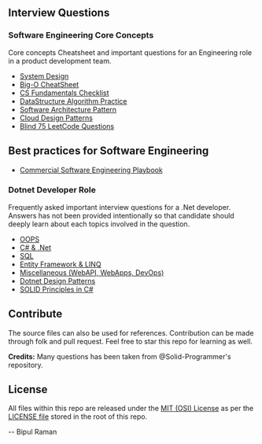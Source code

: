 ## Interview Questions

### Software Engineering Core Concepts
Core concepts Cheatsheet and important questions for an Engineering role in a product development team.

- [System Design](Engineering/SystemDesign.md)
- [Big-O CheatSheet](https://www.bigocheatsheet.com)
- [CS Fundamentals Checklist](https://github.com/jwasham/coding-interview-university/blob/master/README.md)
- [DataStructure Algorithm Practice](https://leetcode.com)
- [Software Architecture Pattern](https://www.geeksforgeeks.org/types-of-software-architecture-patterns)
- [Cloud Design Patterns](https://docs.microsoft.com/en-us/azure/architecture/patterns)
- [Blind 75 LeetCode Questions](Engineering/Blind_75_LeetCode_Questions.md)

## Best practices for Software Engineering
- [Commercial Software Engineering Playbook](https://github.com/microsoft/code-with-engineering-playbook)

### Dotnet Developer Role
Frequently asked important interview questions for a .Net developer. Answers has not been provided intentionally so that candidate should deeply learn about each topics involved in the question.

- [OOPS](DotnetDeveloper/OOPS.md)
- [C# & .Net](DotnetDeveloper/CSharpDotNet.md)
- [SQL](DotnetDeveloper/SQL.md)
- [Entity Framework & LINQ](DotnetDeveloper/EntityFrameworkLinq.md)
- [Miscellaneous (WebAPI, WebApps, DevOps)](DotnetDeveloper/DotNetMiscellaneous.md)
- [Dotnet Design Patterns](https://www.dofactory.com/net/design-patterns)
- [SOLID Principles in C#](https://www.c-sharpcorner.com/UploadFile/damubetha/solid-principles-in-C-Sharp)

## Contribute
The source files can also be used for references. Contribution can be made through folk and pull request. Feel free to star this repo for learning as well.

**Credits:**
Many questions has been taken from @Solid-Programmer's repository.

## License
All files within this repo are released under the [MIT (OSI) License]( https://en.wikipedia.org/wiki/MIT_License) as per the [LICENSE file](https://github.com/BipulRaman/InterviewQuestions/blob/master/LICENSE) stored in the root of this repo.

--
Bipul Raman
